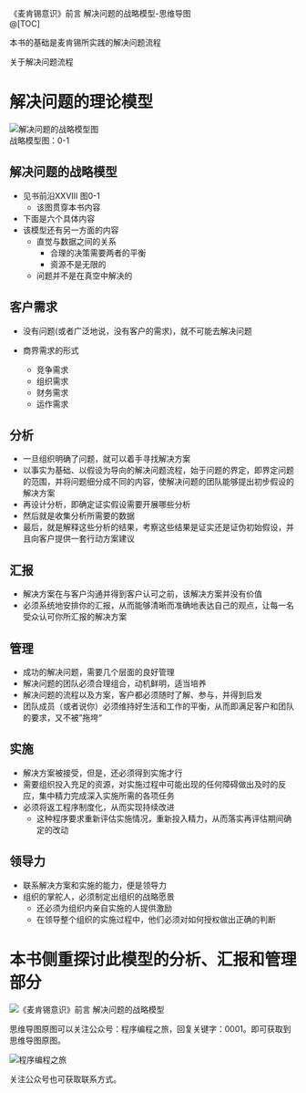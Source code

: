 《麦肯锡意识》前言 解决问题的战略模型-思维导图  
@[TOC]

本书的基础是麦肯锡所实践的解决问题流程

关于解决问题流程

# 解决问题的理论模型

![解决问题的战略模型图](http://blogimg.chenhaoxiang.cn/uPic/202110/26195559.jpg)  
战略模型图：0-1  


## 解决问题的战略模型

- 见书前沿XXVIII 图0-1
    - 该图贯穿本书内容
- 下面是六个具体内容
- 该模型还有另一方面的内容
    - 直觉与数据之间的关系
        - 合理的决策需要两者的平衡
        - 资源不是无限的
    - 问题并不是在真空中解决的

## 客户需求

- 没有问题(或者广泛地说，没有客户的需求)，就不可能去解决问题

- 商界需求的形式
    - 竞争需求
    - 组织需求
    - 财务需求
    - 运作需求

## 分析

- 一旦组织明确了问题，就可以着手寻找解决方案
- 以事实为基础、以假设为导向的解决问题流程，始于问题的界定，即界定问题的范围，并将问题细分成不同的内容，使解决问题的团队能够提出初步假设的解决方案
- 再设计分析，即确定证实假设需要开展哪些分析
- 然后就是收集分析所需要的数据
- 最后，就是解释这些分析的结果，考察这些结果是证实还是证伪初始假设，并且向客户提供一套行动方案建议

## 汇报
- 解决方案在与客户沟通并得到客户认可之前，该解决方案并没有价值
- 必须系统地安排你的汇报，从而能够清晰而准确地表达自己的观点，让每一名受众认可你所汇报的解决方案

## 管理
- 成功的解决问题，需要几个层面的良好管理
- 解决问题的团队必须合理组合，动机鲜明，适当培养
- 解决问题的流程以及方案，客户都必须随时了解、参与，并得到启发
- 团队成员（或者说你）必须维持好生活和工作的平衡，从而即满足客户和团队的要求，又不被”拖垮“

## 实施
- 解决方案被接受，但是，还必须得到实施才行
- 需要组织投入充足的资源，对实施过程中可能出现的任何障碍做出及时的反应，集中精力完成深入实施所需的各项任务
- 必须将返工程序制度化，从而实现持续改进
    - 这种程序要求重新评估实施情况，重新投入精力，从而落实再评估期间确定的改动

## 领导力
- 联系解决方案和实施的能力，便是领导力
- 组织的掌舵人，必须制定出组织的战略愿景
    - 还必须为组织内亲自实施的人提供激励
    - 在领导整个组织的实施过程中，他们必须对如何授权做出正确的判断

# 本书侧重探讨此模型的分析、汇报和管理部分



![《麦肯锡意识》前言 解决问题的战略模型](http://blogimg.chenhaoxiang.cn/uPic/202110/26195140.png) 

思维导图原图可以关注公众号：程序编程之旅，回复关键字：0001。即可获取到思维导图原图。

![程序编程之旅](https://img-blog.csdnimg.cn/20210219101958874.png)

关注公众号也可获取联系方式。  

